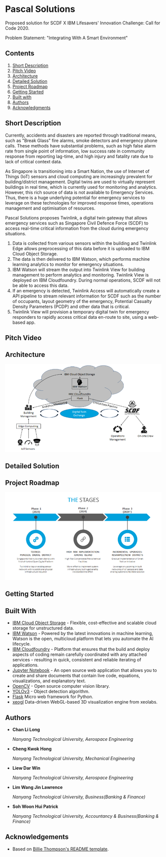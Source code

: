 # Pascal Solutions
Proposed solution for SCDF X IBM Lifesavers' Innovation Challenge: Call for Code 2020.

Problem Statement: "Integrating With A Smart Environment"

## Contents

1. [Short Description](#short-description)
1. [Pitch Video](#pitch-video)
1. [Architecture](#architecture)
1. [Detailed Solution](#detailed-solution)
1. [Project Roadmap](#Project-Roadmap)
1. [Getting Started](#getting-started)
1. [Built with](#built-with)
1. [Authors](#authors)
1. [Acknowledgments](#acknowledgments)


## Short Description

Currently, accidents and disasters are reported through traditional means, such as "Break Glass" fire alarms, smoke detectors and emergency phone calls. These methods have substantial problems, such as high false alarm rate from single point of information, low success rate in community response from reporting lag-time, and high injury and fatality rate due to lack of critical context data.

As Singapore is transitioning into a Smart Nation, the use of Internet of Things (IoT) sensors and cloud computing are increasingly prevalent for building/district management. Digital twins are used to virtually represent buildings in real time, which is currently used for monitoring and analytics. However, this rich source of data is not available to Emergency Services. Thus, there is a huge underlying potential for emergency services to leverage on these technologies for improved response times, operations management and optimisation of resources.

Pascal Solutions proposes Twinlink, a digital twin gateway that allows emergency services such as Singapore Civil Defence Force (SCDF) to access real-time critical information from the cloud during emergency situations.

1. Data is collected from various sensors within the building and Twinlink Edge allows preprocessing of this data before it is uploaded to IBM Cloud Object Storage.
2. The data is then delivered to IBM Watson, which performs machine learning analytics to monitor for emergency situations.
3. IBM Watson will stream the output into Twinlink View for building management to perform analytics and monitoring. Twinlink View is deployed on IBM Cloudfoundry. During normal operations, SCDF will not be able to access this data.
4. If an emergency is detected, Twinlink Access will automatically create a API pipeline to stream relevant information for SCDF such as the number of occupants, layout geometry of the emergency, Potential Casualty Density Parameters (PCDP) and other data that is critical.
5. Twinlink View will provision a temporary digital twin for emergency responders to rapidly access critical data en-route to site, using a web-based app.

## Pitch Video

## Architecture

<img src="https://github.com/PascalSolutions-Twinlink-SCDFXIBM/README.md/blob/master/Architecture.png" alt="Roadmap" />

## Detailed Solution


## Project Roadmap

<img src="https://github.com/PascalSolutions-Twinlink-SCDFXIBM/README.md/blob/master/Stages.png" alt="Roadmap" />

## Getting Started


## Built With

* [IBM Cloud Object Storage](https://www.ibm.com/sg-en/cloud/object-storage) - Flexible, cost-effective and scalable cloud storage for unstructured data.
* [IBM Watson](https://www.ibm.com/sg-en/watson) - Powered by the latest innovations in machine learning, Watson is the open, multicloud platform that lets you automate the AI lifecycle.
* [IBM Cloudfoundry](https://www.ibm.com/sg-en/cloud/cloud-foundry) - Platform that ensures that the build and deploy aspects of coding remain carefully coordinated with any attached services - resulting in quick, consistent and reliable iterating of applications.
* [Jupyter Notebook](https://jupyter.org/) - An open source web application that allows you to create and share documents that contain live code, equations, visualizations, and explanatory text.
* [OpenCV](https://opencv.org/) - Open source computer vision library.
* [YOLOv3](https://pjreddie.com/darknet/yolo/) - Object detection algorithm.
* [Flask](https://flask.palletsprojects.com/en/1.1.x/) Micro web framework for Python.
* [xeogl](https://xeogl.org/) Data-driven WebGL-based 3D visualization engine from xeolabs.



## Authors


- **Chan Li Long**

  *Nanyang Technological University, Aerospace Engineering*


- **Cheng Kwok Hong**

  *Nanyang Technological University, Mechanical Engineering*
  

- **Liew Dar Win**

  *Nanyang Technological University, Aerospace Engineering*


- **Lim Wang Jin Lawrence**

  *Nanyang Technological University, Business(Banking & Finance)*


- **Soh Woon Hui Patrick**

  *Nanyang Technological University, Accountancy & Business(Banking & Finance)*

## Acknowledgements

* Based on [Billie Thompson's README template](https://gist.github.com/PurpleBooth/109311bb0361f32d87a2).
